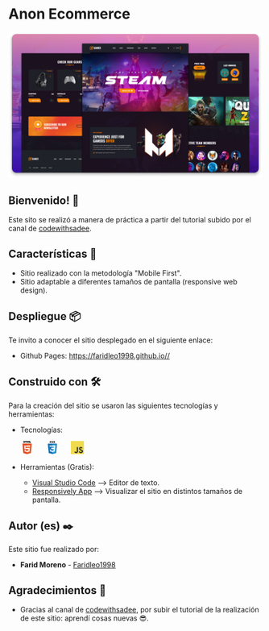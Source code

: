# Anon Ecommerce

![Design preview GameX Website](./readme-images/desktop.png)

## Bienvenido! 👋

Este sito se realizó a manera de práctica a partir del tutorial subido por el canal de [codewithsadee](https://www.youtube.com/channel/UC1PZHWV6VvICTL1LgFUZq6g).

## Características 📄

-   Sitio realizado con la metodología "Mobile First".
-   Sitio adaptable a diferentes tamaños de pantalla (responsive web design).

## Despliegue 📦

Te invito a conocer el sitio desplegado en el siguiente enlace:

-   Github Pages: https://faridleo1998.github.io//

## Construido con 🛠️

Para la creación del sitio se usaron las siguientes tecnologías y herramientas:

-   Tecnologías:

      <img vertical-align="left" alt="HTML5" title="HTML5" width="26px" src="https://raw.githubusercontent.com/github/explore/80688e429a7d4ef2fca1e82350fe8e3517d3494d/topics/html/html.png" style="max-width:100%;">
      <img vertical-align="left" alt="CSS3" title="CSS3" width="26px" style="margin-left:20px" src="https://raw.githubusercontent.com/github/explore/80688e429a7d4ef2fca1e82350fe8e3517d3494d/topics/css/css.png" style="max-width:100%;">
      <img vertical-align="left" alt="Javascript" title="JavaScript" width="26px" style="margin-left:20px" src="https://raw.githubusercontent.com/github/explore/80688e429a7d4ef2fca1e82350fe8e3517d3494d/topics/javascript/javascript.png" style="max-width:100%;">

-   Herramientas (Gratis):
    -   [Visual Studio Code](https://code.visualstudio.com/) --> Editor de texto.
    -   [Responsively App](https://responsively.app/) --> Visualizar el sitio en distintos tamaños de pantalla.

## Autor (es) ✒️

Este sitio fue realizado por:

-   **Farid Moreno** - [Faridleo1998](https://github.com/Faridleo1998)

## Agradecimientos 🎁

-   Gracias al canal de [codewithsadee](https://www.youtube.com/channel/UC1PZHWV6VvICTL1LgFUZq6g), por subir el tutorial de la realización de este sitio: aprendí cosas nuevas 😎.
